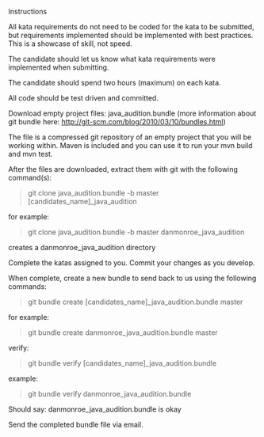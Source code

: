 Instructions

All kata requirements do not need to be coded for the kata to be submitted, but requirements implemented should be implemented with best practices. This is a showcase of skill, not speed. 

The candidate should let us know what kata requirements were implemented when submitting. 

The candidate should spend two hours (maximum) on each kata. 

All code should be test driven and committed.

Download empty project files:
java_audition.bundle
(more information about git bundle here: http://git-scm.com/blog/2010/03/10/bundles.html)

The file is a compressed git repository of an empty project that you will be working within.  Maven is included and you can use it to run your mvn build and mvn test.

After the files are downloaded, extract them with git with the following command(s):

> git clone java_audition.bundle -b master [candidates_name]_java_audition

for example:
> git clone java_audition.bundle -b master danmonroe_java_audition

creates a danmonroe_java_audition directory



Complete the katas assigned to you.  Commit your changes as you develop.


When complete, create a new bundle to send back to us using the following commands:
> git bundle create [candidates_name]_java_audition.bundle master

for example:
> git bundle create danmonroe_java_audition.bundle master

verify:
> git bundle verify [candidates_name]_java_audition.bundle

example:
> git bundle verify danmonroe_java_audition.bundle

Should say: danmonroe_java_audition.bundle is okay

Send the completed bundle file via email.